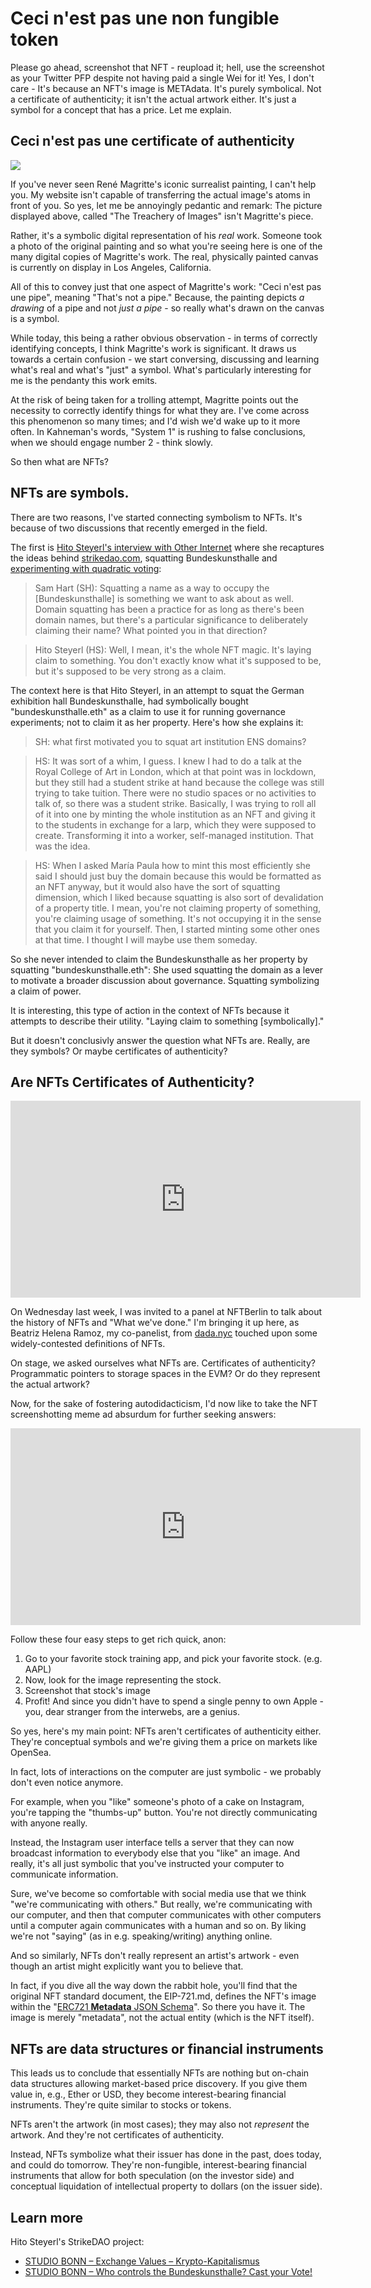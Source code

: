 # Ceci n'est pas une non fungible token

Please go ahead, screenshot that NFT - reupload it; hell, use the screenshot as
your Twitter PFP despite not having paid a single Wei for it! Yes, I don't care - It's because an NFT's image is METAdata. It's purely symbolical. Not a
certificate of authenticity; it isn't the actual artwork either. It's just a
symbol for a concept that has a price. Let me explain.

## Ceci n'est pas une certificate of authenticity

![](/assets/images/a-pipe.jpg)

If you've never seen René Magritte's iconic surrealist painting, I can't help
you. My website isn't capable of transferring the actual image's atoms in front
of you. So yes, let me be annoyingly pedantic and remark: The picture
displayed above, called "The Treachery of Images" isn't Magritte's piece.

Rather, it's a symbolic digital representation of his _real_ work. Someone took
a photo of the original painting and so what you're seeing here is one of the
many digital copies of Magritte's work. The real, physically painted canvas is
currently on display in Los Angeles, California.

All of this to convey just that one aspect of Magritte's work: "Ceci n'est pas
une pipe", meaning "That's not a pipe." Because, the painting depicts _a
drawing_ of a pipe and not _just a pipe_ - so really what's drawn on the canvas
is a symbol.

While today, this being a rather obvious observation - in terms of correctly
identifying concepts, I think Magritte's work is significant. It draws us
towards a certain confusion - we start conversing, discussing and learning
what's real and what's "just" a symbol. What's particularly interesting for me
is the pendanty this work emits.

At the risk of being taken for a trolling attempt, Magritte points out the
necessity to correctly identify things for what they are. I've come across this
phenomenon so many times; and I'd wish we'd wake up to it more often. In
Kahneman's words, "System 1" is rushing to false conclusions, when we should
engage number 2 - think slowly.

So then what are NFTs?

## NFTs are symbols.

There are two reasons, I've started connecting symbolism to NFTs. It's because
of two discussions that recently emerged in the field.

The first is [Hito Steyerl's interview with Other
Internet](https://otherinter.net/research/curating-value-exchange/) where she
recaptures the ideas behind [strikedao.com](https://strikedao.com/), squatting
Bundeskunsthalle and [experimenting with quadratic
voting](/2022/03/27/the-user-experience-problems-of-quadratic-voting/):

> Sam Hart (SH): Squatting a name as a way to occupy the
> [Bundeskunsthalle] is something we want to ask about as well. Domain
> squatting has been a practice for as long as there's been domain names, but
> there's a particular significance to deliberately claiming their name? What
> pointed you in that direction?

> Hito Steyerl (HS): Well, I mean, it's the whole NFT magic. It's laying claim
> to something. You don't exactly know what it's supposed to be, but it's
> supposed to be very strong as a claim.

The context here is that Hito Steyerl, in an attempt to squat the German
exhibition hall Bundeskunsthalle, had symbolically bought
"bundeskunsthalle.eth" as a claim to use it for running governance experiments;
not to claim it as her property. Here's how she explains it:

> SH: what first motivated you to squat art institution ENS domains?

> HS: It was sort of a whim, I guess. I knew I had to do a talk at the Royal
> College of Art in London, which at that point was in lockdown, but they still
> had a student strike at hand because the college was still trying to take
> tuition. There were no studio spaces or no activities to talk of, so there
> was a student strike. Basically, I was trying to roll all of it into one by
> minting the whole institution as an NFT and giving it to the students in
> exchange for a larp, which they were supposed to create. Transforming it into
> a worker, self-managed institution. That was the idea.

> HS: When I asked María Paula how to mint this most efficiently she said I should
> just buy the domain because this would be formatted as an NFT anyway, but it
> would also have the sort of squatting dimension, which I liked because
> squatting is also sort of devalidation of a property title. I mean, you're
> not claiming property of something, you're claiming usage of something. It's
> not occupying it in the sense that you claim it for yourself. Then, I started
> minting some other ones at that time. I thought I will maybe use them
> someday.

So she never intended to claim the Bundeskunsthalle as her property by
squatting "bundeskunsthalle.eth": She used squatting the domain as a lever to
motivate a broader discussion about governance. Squatting symbolizing a claim
of power.

It is interesting, this type of action in the context of NFTs because it attempts
to describe their utility. "Laying claim to something [symbolically]."

But it doesn't conclusivly answer the question what NFTs are. Really, are they
symbols? Or maybe certificates of authenticity?

## Are NFTs Certificates of Authenticity?

<iframe width="560" height="315" src="https://www.youtube.com/embed/b9xdl9Gr_WA" title="YouTube video player" frameborder="0" allow="accelerometer; autoplay; clipboard-write; encrypted-media; gyroscope; picture-in-picture" allowfullscreen></iframe>

On Wednesday last week, I was invited to a panel at NFTBerlin to talk about the
history of NFTs and "What we've done." I'm bringing it up here, as Beatriz
Helena Ramoz, my co-panelist, from [dada.nyc](https://dada.nyc/home) touched
upon some widely-contested definitions of NFTs.

On stage, we asked ourselves what NFTs are. Certificates of authenticity?
Programmatic pointers to storage spaces in the EVM? Or do they represent the
actual artwork?

Now, for the sake of fostering autodidacticism, I'd now like to take the NFT
screenshotting meme ad absurdum for further seeking answers:

<iframe width="560" height="315" src="https://www.youtube.com/embed/Oojg4PzNtyo" title="YouTube video player" frameborder="0" allow="accelerometer; autoplay; clipboard-write; encrypted-media; gyroscope; picture-in-picture" allowfullscreen></iframe>

Follow these four easy steps to get rich quick, anon:

1. Go to your favorite stock training app, and pick your favorite stock. (e.g.
   AAPL)
2. Now, look for the image representing the stock.
3. Screenshot that stock's image
4. Profit! And since you didn't have to spend a single penny to own Apple -
   you, dear stranger from the interwebs, are a genius.

So yes, here's my main point: NFTs aren't certificates of authenticity either.
They're conceptual symbols and we're giving them a price on markets like
OpenSea.

In fact, lots of interactions on the computer are just symbolic - we probably
don't even notice anymore.

For example, when you "like" someone's photo of a cake on Instagram, you're
tapping the "thumbs-up" button. You're not directly communicating with anyone
really.

Instead, the Instagram user interface tells a server that they can now
broadcast information to everybody else that you "like" an image. And really,
it's all just symbolic that you've instructed your computer to communicate
information.

Sure, we've become so comfortable with social media use that we think "we're
communicating with others." But really, we're communicating with our computer,
and then that computer communicates with other computers until a computer again
communicates with a human and so on. By liking we're not "saying" (as in e.g.
speaking/writing) anything online.

And so similarly, NFTs don't really represent an artist's artwork - even though
an artist might explicitly want you to believe that.

In fact, if you dive all the way down the rabbit hole, you'll find that the
original NFT standard document, the EIP-721.md, defines the NFT's image within
the "[ERC721 **Metadata** JSON
Schema](https://eips.ethereum.org/EIPS/eip-721#specification)". So there you
have it. The image is merely "metadata", not the actual entity (which is the
NFT itself).

## NFTs are data structures or financial instruments

This leads us to conclude that essentially NFTs are nothing but on-chain data
structures allowing market-based price discovery. If you give them value in,
e.g., Ether or USD, they become interest-bearing financial instruments. They're
quite similar to stocks or tokens.

NFTs aren't the artwork (in most cases); they may also not _represent_ the
artwork. And they're not certificates of authenticity.

Instead, NFTs symbolize what their issuer has done in the past, does today, and
could do tomorrow. They're non-fungible, interest-bearing financial instruments
that allow for both speculation (on the investor side) and conceptual
liquidation of intellectual property to dollars (on the issuer side).

## Learn more

Hito Steyerl's StrikeDAO project:

- [STUDIO BONN – Exchange Values –
  Krypto-Kapitalismus](https://www.youtube.com/watch?v=btQRji5fU_8)
- [STUDIO BONN – Who controls the Bundeskunsthalle? Cast your
  Vote!](https://www.youtube.com/watch?v=x3eLgH-Vm74)
